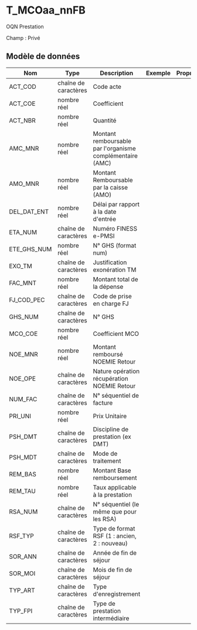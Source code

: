 # T_MCOaa_nnFB

OQN Prestation

Champ : Privé


## Modèle de données

|Nom|Type|Description|Exemple|Propriétés|
|-|-|-|-|-|
|ACT_COD|chaîne de caractères|Code acte|||
|ACT_COE|nombre réel|Coefficient|||
|ACT_NBR|nombre réel|Quantité|||
|AMC_MNR|nombre réel|Montant remboursable par l'organisme complémentaire (AMC)|||
|AMO_MNR|nombre réel|Montant Remboursable par la caisse (AMO)|||
|DEL_DAT_ENT|nombre réel|Délai par rapport à la date d'entrée|||
|ETA_NUM|chaîne de caractères|Numéro FINESS e-PMSI|||
|ETE_GHS_NUM|nombre réel|N° GHS (format num)|||
|EXO_TM|chaîne de caractères|Justification exonération TM|||
|FAC_MNT|nombre réel|Montant total de la dépense|||
|FJ_COD_PEC|chaîne de caractères|Code de prise en charge FJ|||
|GHS_NUM|chaîne de caractères|N° GHS|||
|MCO_COE|nombre réel|Coefficient MCO|||
|NOE_MNR|nombre réel|Montant remboursé NOEMIE Retour|||
|NOE_OPE|chaîne de caractères|Nature opération récupération NOEMIE Retour|||
|NUM_FAC|chaîne de caractères|N° séquentiel de facture|||
|PRI_UNI|nombre réel|Prix Unitaire|||
|PSH_DMT|chaîne de caractères|Discipline de prestation (ex DMT)|||
|PSH_MDT|chaîne de caractères|Mode de traitement|||
|REM_BAS|nombre réel|Montant Base remboursement|||
|REM_TAU|nombre réel|Taux applicable à la prestation|||
|RSA_NUM|chaîne de caractères| N° séquentiel (le même que pour les RSA)|||
|RSF_TYP|chaîne de caractères|Type de format RSF (1 : ancien, 2 : nouveau)|||
|SOR_ANN|chaîne de caractères|Année de fin de séjour|||
|SOR_MOI|chaîne de caractères|Mois de fin de séjour|||
|TYP_ART|chaîne de caractères|Type d'enregistrement|||
|TYP_FPI|chaîne de caractères|Type de prestation intermédiaire|||

